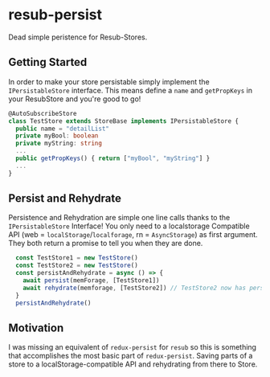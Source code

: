 # resub-persist

Dead simple peristence for Resub-Stores.

## Getting Started

In order to make your store persistable simply implement the `IPersistableStore` interface.
This means define a `name` and `getPropKeys` in your ResubStore and you're good to go!

```ts
@AutoSubscribeStore
class TestStore extends StoreBase implements IPersistableStore {
  public name = "detailList"
  private myBool: boolean
  private myString: string
  ...
  public getPropKeys() { return ["myBool", "myString"] }
  ...
}
```

## Persist and Rehydrate

Persistence and Rehydration are simple one line calls thanks to the `IPersistableStore` Interface!
You only need to a localstorage Compatible API (web = `localStorage`/`localforage`, rn = `AsyncStorage`) as first argument.
They both return a promise to tell you when they are done.

```ts
  const TestStore1 = new TestStore()
  const TestStore2 = new TestStore()
  const persistAndRehydrate = async () => {
    await persist(memForage, [TestStore1])
    await rehydrate(memforage, [TestStore2]) // TestStore2 now has persisted state of TestStore1
  }
  persistAndRehydrate()
```

## Motivation

I was missing an equivalent of `redux-persist` for `resub` so this is something that accomplishes the most basic part of `redux-persist`. Saving parts of a store to a localStorage-compatible API and rehydrating from there to Store.
